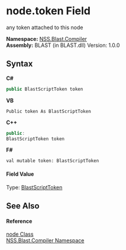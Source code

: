 # node.token Field
 

any token attached to this node

**Namespace:**&nbsp;<a href="26a25caa-f50b-92ad-f15c-dbb9db1493ae.md">NSS.Blast.Compiler</a><br />**Assembly:**&nbsp;BLAST (in BLAST.dll) Version: 1.0.0

## Syntax

**C#**<br />
``` C#
public BlastScriptToken token
```

**VB**<br />
``` VB
Public token As BlastScriptToken
```

**C++**<br />
``` C++
public:
BlastScriptToken token
```

**F#**<br />
``` F#
val mutable token: BlastScriptToken
```


#### Field Value
Type: <a href="62d1b49d-7dce-3574-fe4a-2a823f309f3c.md">BlastScriptToken</a>

## See Also


#### Reference
<a href="7dc9b7e9-64ad-f224-ae1a-4e6639739f56.md">node Class</a><br /><a href="26a25caa-f50b-92ad-f15c-dbb9db1493ae.md">NSS.Blast.Compiler Namespace</a><br />